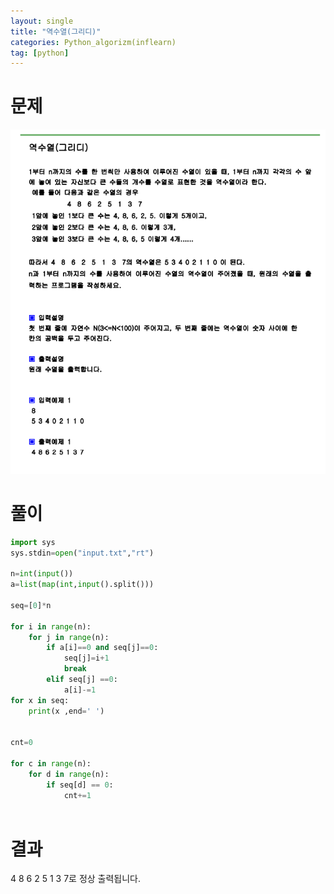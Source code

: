 ```yaml
---
layout: single
title: "역수열(그리디)"
categories: Python_algorizm(inflearn)
tag: [python]
---
```


# 문제

![역수열(그리디)](../../images/2022-12-19-역수열(그리디)/역수열(그리디).png)

# 풀이

```py
import sys
sys.stdin=open("input.txt","rt")

n=int(input())
a=list(map(int,input().split()))

seq=[0]*n

for i in range(n):
    for j in range(n):
        if a[i]==0 and seq[j]==0:
            seq[j]=i+1
            break
        elif seq[j] ==0:
            a[i]-=1
for x in seq:
    print(x ,end=' ')


cnt=0

for c in range(n):
    for d in range(n):
        if seq[d] == 0:
            cnt+=1
            

```

# 결과

4 8 6 2 5 1 3 7로 정상 출력됩니다.
